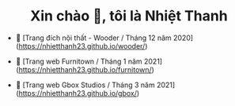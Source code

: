 <h1 align = "center"> Xin chào 👋, tôi là Nhiệt Thanh </h1>



- 🔭 [Trang đích nội thất - Wooder / Tháng 12 năm 2020] (https://nhietthanh23.github.io/wooder/)

- 👯 [Trang web Furnitown / Tháng 1 năm 2021] (https://nhietthanh23.github.io/furnitown/)

- 🤝 [Trang web Gbox Studios / Tháng 3 năm 2021] (https://nhietthanh23.github.io/gbox/)
